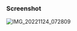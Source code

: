 ### Screenshot

![IMG_20221124_072809](https://user-images.githubusercontent.com/98197909/203675323-6d4cc0f6-f91d-4107-9210-2f1841de0a48.jpg)
